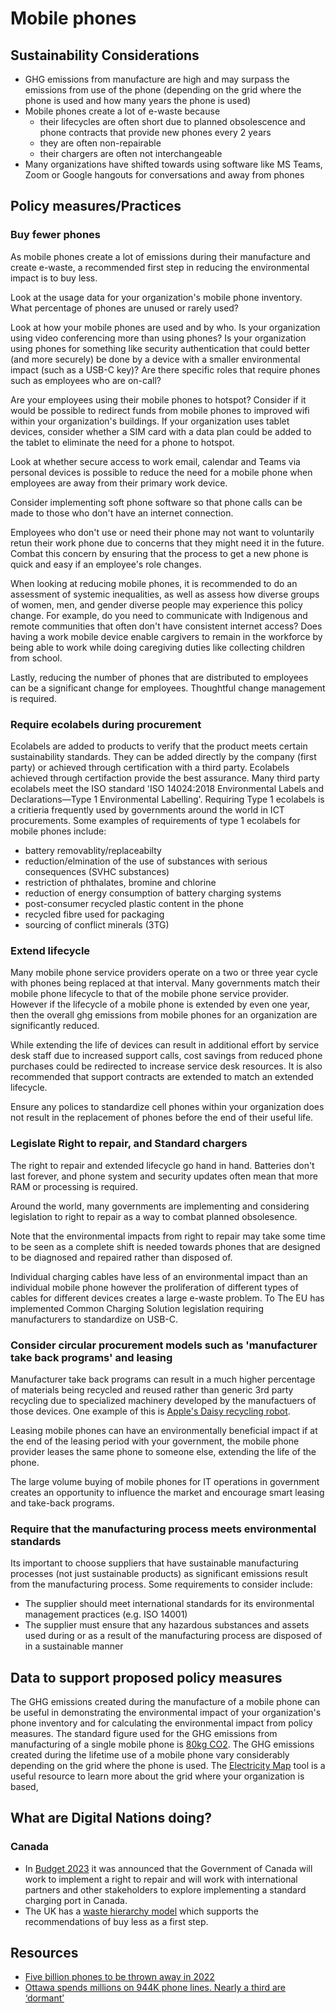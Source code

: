 # Mobile phones
## Sustainability Considerations
- GHG emissions from manufacture are high and may surpass the emissions from use of the phone (depending on the grid where the phone is used and how many years the phone is used)
- Mobile phones create a lot of e-waste because
    - their lifecycles are often short due to planned obsolescence and phone contracts that provide new phones every 2 years
    - they are often non-repairable
    - their chargers are often not interchangeable  
- Many organizations have shifted towards using software like MS Teams, Zoom or Google hangouts for conversations and away from phones



## Policy measures/Practices

### Buy fewer phones
As mobile phones create a lot of emissions during their manufacture and create e-waste, a recommended first step in reducing the environmental impact is to buy less. 

Look at the usage data for your organization's mobile phone inventory.
What percentage of phones are unused or rarely used? 

Look at how your mobile phones are used and by who. 
Is your organization using video conferencing more than using phones? 
Is your organization using phones for something like security authentication that could better (and more securely) be done by a device with a smaller environmental impact (such as a USB-C key)? 
Are there specific roles that require phones such as employees who are on-call?

Are your employees using their mobile phones to hotspot? 
Consider if it would be possible to redirect funds from mobile phones to improved wifi within your organization's buildings. 
If your organization uses tablet devices, consider whether a SIM card with a data plan could be added to the tablet to eliminate the need for a phone to hotspot.

Look at whether secure access to work email, calendar and Teams via personal devices is possible to reduce the need for a mobile phone when employees are away from their primary work device.

Consider implementing soft phone software so that phone calls can be made to those who don't have an internet connection.

Employees who don't use or need their phone may not want to voluntarily retun their work phone due to concerns that they might need it in the future. 
Combat this concern by ensuring that the process to get a new phone is quick and easy if an employee's role changes.

When looking at reducing mobile phones, it is recommended to do an assessment of systemic inequalities, as well as assess how diverse groups of women, men, and gender diverse people may experience this policy change. 
For example, do you need to communicate with Indigenous and remote communities that often don't have consistent internet access? 
Does having a work mobile device enable cargivers to remain in the workforce by being able to work while doing caregiving duties like collecting children from school.

Lastly, reducing the number of phones that are distributed to employees can be a significant change for employees. 
Thoughtful change management is required.

### Require ecolabels during procurement
Ecolabels are added to products to verify that the product meets certain sustainability standards.
They can be added directly by the company (first party) or achieved through certification with a third party.
Ecolabels achieved through certifaction provide the best assurance.
Many third party ecolabels meet the ISO standard 'ISO 14024:2018 Environmental Labels and Declarations—Type 1 Environmental Labelling'.
Requiring Type 1 ecolabels is a critieria frequently used by governments around the world in ICT procurements.
Some examples of requirements of type 1 ecolabels for mobile phones include:
- battery removablity/replaceabilty
- reduction/elmination of the use of substances with serious consequences (SVHC substances)
- restriction of phthalates, bromine and chlorine
- reduction of energy consumption of battery charging systems
- post-consumer recycled plastic content in the phone
- recycled fibre used for packaging
- sourcing of conflict minerals (3TG)

### Extend lifecycle
Many mobile phone service providers operate on a two or three year cycle with phones being replaced at that interval.
Many governments match their mobile phone lifecycle to that of the mobile phone service provider.
However if the lifecycle of a mobile phone is extended by even one year, then the overall ghg emissions from mobile phones for an organization are significantly reduced.

While extending the life of devices can result in additional effort by service desk staff due to increased support calls, cost savings from reduced phone purchases could be redirected to increase service desk resources. It is also recommended that support contracts are extended to match an extended lifecycle.

Ensure any polices to standardize cell phones within your organization does not result in the replacement of phones before the end of their useful life.

### Legislate Right to repair, and Standard chargers
The right to repair and extended lifecycle go hand in hand. Batteries don't last forever, and phone system and security updates often mean that more RAM or processing is required.

Around the world, many governments are implementing and considering legislation to right to repair as a way to combat planned obsolesence. 

Note that the environmental impacts from right to repair may take some time to be seen as a complete shift is needed towards phones that are designed to be diagnosed and repaired rather than disposed of. 

Individual charging cables have less of an environmental impact than an individual mobile phone however the proliferation of different types of cables for different devices creates a large e-waste problem. To The EU has implemented Common Charging Solution legislation requiring manufacturers to standardize on USB-C.  

### Consider circular procurement models such as 'manufacturer take back programs' and leasing
Manufacturer take back programs can result in a much higher percentage of materials being recycled and reused rather than generic 3rd party recycling due to specialized machinery developed by the manufactuers of those devices. One example of this is [Apple's Daisy recycling robot](https://www.apple.com/ca/newsroom/2019/04/apple-expands-global-recycling-programs/).

Leasing mobile phones can have an environmentally beneficial impact if at the end of the leasing period with your government, the mobile phone provider leases the same phone to someone else, extending the life of the phone. 

The large volume buying of mobile phones for IT operations in government creates an opportunity to influence the market and encourage smart leasing and take-back programs. 

### Require that the manufacturing process meets environmental standards
Its important to choose suppliers that have sustainable manufacturing processes (not just sustainable products) as significant emissions result from the manufacturing process. Some requirements to consider include:
* The supplier should meet international standards for its environmental management practices (e.g. ISO 14001)
* The supplier must ensure that any hazardous substances and assets used during or as a result of the manufacturing process are disposed of in a sustainable manner

## Data to support proposed policy measures
The GHG emissions created during the manufacture of a mobile phone can be useful in demonstrating the environmental impact of your organization's phone inventory and for calculating the environmental impact from policy measures.
The standard figure used for the GHG emissions from manufacturing of a single mobile phone is [80kg CO2](https://8billiontrees.com/carbon-offsets-credits/carbon-footprint-of-iphone/).
The GHG emissions created during the lifetime use of a mobile phone vary considerably depending on the grid where the phone is used. 
The [Electricity Map](https://app.electricitymaps.com/map) tool is a useful resource to learn more about the grid where your organization is based, 

## What are Digital Nations doing?
### Canada
- In [Budget 2023](https://www.budget.canada.ca/2023/report-rapport/chap1-en.html#a2) it was announced that the Government of Canada will work to implement a right to repair and will work with international partners and other stakeholders to explore implementing a standard charging port in Canada.
- The UK has a [waste hierarchy model](https://assets.publishing.service.gov.uk/government/uploads/system/uploads/attachment_data/file/69403/pb13530-waste-hierarchy-guidance.pdf) which supports the recommendations of buy less as a first step.

## Resources
- [Five billion phones to be thrown away in 2022](https://www.bbc.com/news/science-environment-63245150)
- [Ottawa spends millions on 944K phone lines. Nearly a third are ‘dormant’](https://globalnews.ca/news/9595669/canada-federal-spending-dormant-phone-lines/)

